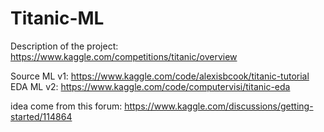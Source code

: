 # Titanic-ML

Description of the project: https://www.kaggle.com/competitions/titanic/overview

Source ML v1: https://www.kaggle.com/code/alexisbcook/titanic-tutorial
EDA ML v2: https://www.kaggle.com/code/computervisi/titanic-eda

idea come from this forum: https://www.kaggle.com/discussions/getting-started/114864
